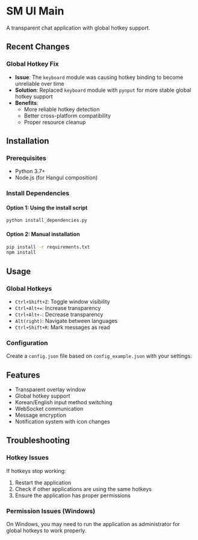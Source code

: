 # SM UI Main

A transparent chat application with global hotkey support.

## Recent Changes

### Global Hotkey Fix

- **Issue**: The `keyboard` module was causing hotkey binding to become unreliable over time
- **Solution**: Replaced `keyboard` module with `pynput` for more stable global hotkey support
- **Benefits**:
  - More reliable hotkey detection
  - Better cross-platform compatibility
  - Proper resource cleanup

## Installation

### Prerequisites

- Python 3.7+
- Node.js (for Hangul composition)

### Install Dependencies

#### Option 1: Using the install script

```bash
python install_dependencies.py
```

#### Option 2: Manual installation

```bash
pip install -r requirements.txt
npm install
```

## Usage

### Global Hotkeys

- `Ctrl+Shift+Z`: Toggle window visibility
- `Ctrl+Alt+=`: Increase transparency
- `Ctrl+Alt+-`: Decrease transparency
- `Alt(right)`: Navigate between languages
- `Ctrl+Shift+R`: Mark messages as read

### Configuration

Create a `config.json` file based on `config_example.json` with your settings.

## Features

- Transparent overlay window
- Global hotkey support
- Korean/English input method switching
- WebSocket communication
- Message encryption
- Notification system with icon changes

## Troubleshooting

### Hotkey Issues

If hotkeys stop working:

1. Restart the application
2. Check if other applications are using the same hotkeys
3. Ensure the application has proper permissions

### Permission Issues (Windows)

On Windows, you may need to run the application as administrator for global hotkeys to work properly.
